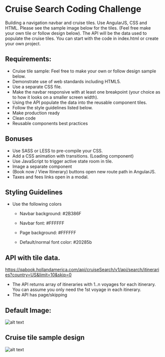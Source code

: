 # Cruise Search Coding Challenge

Building a navigation navbar and cruise tiles. Use AngularJS, CSS and HTML. Please see the sample image below for the tiles. (Feel free make your own tile or follow design below). The API will be the data used to populate the cruise tiles. You can start with the code in index.html or create your own project.

## Requirements:

- Cruise tile sample: Feel free to make your own or follow design sample below. 
- Demonstrate use of web standards including HTML5.  
- Use a separate CSS file.   
- Make the navbar responsive with at least one breakpoint (your choice as to how it looks on a smaller screen width). 
- Using the API populate the data into the reusable component tiles.
- Follow the style guidelines listed below.  
- Make production ready 
- Clean code
- Reusable components best practices 

## Bonuses

- Use SASS or LESS to pre-compile your CSS.   
- Add a CSS animation with transitions.  (Loading component) 
- Use JavaScript to trigger active state room in tile.   
- Image a separate component
- (Book now / View Itinerary) buttons open new route path in AngularJS. 
- Taxes and fees links open in a modal. 

## Styling Guidelines
 
- Use the following colors   
	- Navbar background: #2B386F   
	- Navbar font: #FFFFFF

	- Page background: #FFFFFF    
	- Default/normal font color: #20285b

## API with tile data. 
https://qabook.hollandamerica.com/api/cruiseSearch/v1/api/search/itineraries?country=US&limit=10&skip=0
- The API returns array of itineraries with 1..n voyages for each itinerary. You can assume you only need the 1st voyage in each itinerary.
- The API has page/skipping 

## Default Image: 
![alt text](https://qa.hollandamerica.com/images/itineraryMaps/thumb/no_map.jpg)

## Cruise tile sample design


![alt text](https://image.ibb.co/enxBTe/Screen_Shot_2018_10_04_at_2_29_59_PM.png)
